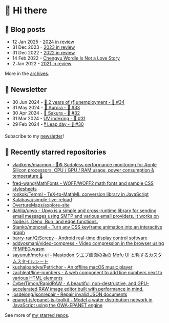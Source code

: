 # 👋 Hi there

## 📝 Blog posts

<!-- feed start -->
- 12 Jan 2025 - [2024 in review](https://cheeaun.com/blog/2025/01/2024-in-review/)
- 31 Dec 2023 - [2023 in review](https://cheeaun.com/blog/2023/12/2023-in-review/)
- 31 Dec 2022 - [2022 in review](https://cheeaun.com/blog/2022/12/2022-in-review/)
- 14 Feb 2022 - [Chengyu Wordle Is Not a Love Story](https://cheeaun.com/blog/2022/02/chengyu-wordle-is-not-a-love-story/)
- 2 Jan 2022 - [2021 in review](https://cheeaun.com/blog/2022/01/2021-in-review/)
<!-- feed end -->

More in the [archives](https://cheeaun.com/blog/archives/).

## 📰 Newsletter

<!-- newsletter start -->
- 30 Jun 2024 - [🎂 2 years of (f)unemployment - 🥫 #34](https://cheeaun.substack.com/p/2-years-of-funemployment-34)
- 31 May 2024 - [🌌 Aurora - 🥫 #33](https://cheeaun.substack.com/p/aurora-33)
- 30 Apr 2024 - [🌸 Sakura - 🥫 #32](https://cheeaun.substack.com/p/sakura-32)
- 31 Mar 2024 - [UV indexing - 🥫 #31](https://cheeaun.substack.com/p/uv-indexing-31)
- 29 Feb 2024 - [🕴️ Leap day - 🥫 #30](https://cheeaun.substack.com/p/leap-day-30)
<!-- newsletter end -->

Subscribe to my [newsletter](https://cheeaun.substack.com/)!

## 🌟 Recently starred repositories

<!-- starred repos start -->
- [vladkens/macmon - 🦀⚙️ Sudoless performance monitoring for Apple Silicon processors. CPU / GPU / RAM usage, power consumption & temperature 🌡️](https://github.com/vladkens/macmon)
- [fred-wang/MathFonts - WOFF/WOFF2 math fonts and sample CSS stylesheets](https://github.com/fred-wang/MathFonts)
- [ronkok/Temml - TeX-to-MathML conversion library in JavaScript](https://github.com/ronkok/Temml)
- [Kalabasa/simple-live-reload](https://github.com/Kalabasa/simple-live-reload)
- [OvertureMaps/explore-site](https://github.com/OvertureMaps/explore-site)
- [dahlia/upyo - Upyo is a simple and cross-runtime library for sending email messages using SMTP and various email providers.  It works on Node.js, Deno, Bun, and edge functions.](https://github.com/dahlia/upyo)
- [Stanko/monorail - Turn any CSS keyframe animation into an interactive graph](https://github.com/Stanko/monorail)
- [barry-ran/QtScrcpy - Android real-time display control software](https://github.com/barry-ran/QtScrcpy)
- [addyosmani/video-compress - Video compression in the browser using FFMPEG.wasm](https://github.com/addyosmani/video-compress)
- [sayunuh/mofu-ui - Mastodon ウエブ画面の為の Mofu UI と称するカスタムスタイルシート](https://github.com/sayunuh/mofu-ui)
- [kushalpandya/Petrichor - An offline macOS music player](https://github.com/kushalpandya/Petrichor)
- [zachleat/line-numbers - A web component to add line numbers next to various HTML elements](https://github.com/zachleat/line-numbers)
- [CyberTimon/RapidRAW - A beautiful, non-destructive, and GPU-accelerated RAW image editor built with performance in mind.](https://github.com/CyberTimon/RapidRAW)
- [josdejong/jsonrepair - Repair invalid JSON documents](https://github.com/josdejong/jsonrepair)
- [epanet-js/epanet-js-toolkit - Model a water distribution network in JavaScript using the OWA-EPANET engine](https://github.com/epanet-js/epanet-js-toolkit)
<!-- starred repos end -->

See more of [my starred repos](https://github.com/stars/cheeaun/).
